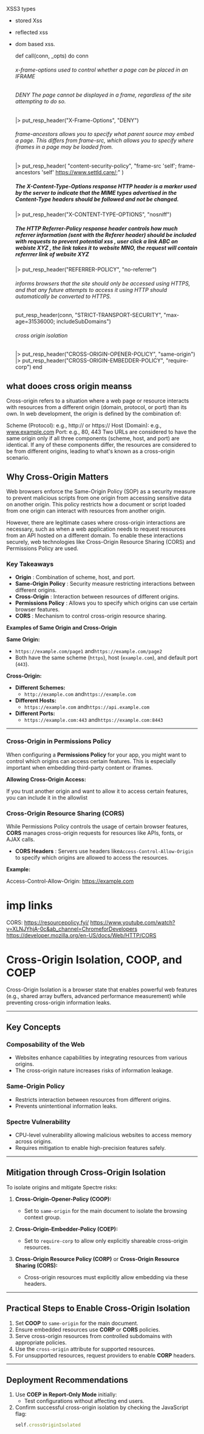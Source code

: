 XSS3 types

- stored Xss
- reflected xss
- dom based xss.

  def call(conn, \_opts) do
  conn

  ###### x-frame-options used to control whether a page can be placed in an IFRAME

  ###### DENY The page cannot be displayed in a frame, regardless of the site attempting to do so.

  |> put_resp_header("X-Frame-Options", "DENY")

  ###### frame-ancestors allows you to specify what parent source may embed a page. This differs from frame-src, which allows you to specify where iframes in a page may be loaded from.

  |> put_resp_header(
  "content-security-policy",
  "frame-src 'self'; frame-ancestors 'self' https://www.settld.care/;"
  )

  ##### The X-Content-Type-Options response HTTP header is a marker used by the server to indicate that the MIME types advertised in the Content-Type headers should be followed and not be changed.

  |> put_resp_header("X-CONTENT-TYPE-OPTIONS", "nosniff")

  ##### The HTTP Referrer-Policy response header controls how much referrer information (sent with the Referer header) should be included with requests to prevent potential xss , user click a link ABC on webiste XYZ , the link takes it to website MNO, the request will contain referrrer link of website XYZ

  |> put_resp_header("REFERRER-POLICY", "no-referrer")

  ###### informs browsers that the site should only be accessed using HTTPS, and that any future attempts to access it using HTTP should automatically be converted to HTTPS.

  put_resp_header(conn, "STRICT-TRANSPORT-SECURITY", "max-age=31536000; includeSubDomains")

  ###### cross origin isolation

  |> put_resp_header("CROSS-ORIGIN-OPENER-POLICY", "same-origin")
  |> put_resp_header("CROSS-ORIGIN-EMBEDDER-POLICY", "require-corp")
  end

## what dooes cross origin meanss

Cross-origin refers to a situation where a web page or resource interacts with resources from a different origin (domain, protocol, or port) than its own. In web development, the origin is defined by the combination of:

Scheme (Protocol): e.g., http:// or https://
Host (Domain): e.g., www.example.com
Port: e.g., 80, 443
Two URLs are considered to have the same origin only if all three components (scheme, host, and port) are identical. If any of these components differ, the resources are considered to be from different origins, leading to what's known as a cross-origin scenario.

## Why Cross-Origin Matters

Web browsers enforce the Same-Origin Policy (SOP) as a security measure to prevent malicious scripts from one origin from accessing sensitive data on another origin. This policy restricts how a document or script loaded from one origin can interact with resources from another origin.

However, there are legitimate cases where cross-origin interactions are necessary, such as when a web application needs to request resources from an API hosted on a different domain. To enable these interactions securely, web technologies like Cross-Origin Resource Sharing (CORS) and Permissions Policy are used.

### **Key Takeaways**

- **Origin** : Combination of scheme, host, and port.
- **Same-Origin Policy** : Security measure restricting interactions between different origins.
- **Cross-Origin** : Interaction between resources of different origins.
- **Permissions Policy** : Allows you to specify which origins can use certain browser features.
- **CORS** : Mechanism to control cross-origin resource sharing.

**Examples of Same Origin and Cross-Origin**

**Same Origin:**

- `https://example.com/page1` and`https://example.com/page2`
- Both have the same scheme (`https`), host (`example.com`), and default port (`443`).

**Cross-Origin:**

- **Different Schemes:**
  - `http://example.com` and`https://example.com`
- **Different Hosts:**
  - `https://example.com` and`https://api.example.com`
- **Different Ports:**
  - `https://example.com:443` and`https://example.com:8443`

---

### **Cross-Origin in Permissions Policy**

When configuring a **Permissions Policy** for your app, you might want to control which origins can access certain features. This is especially important when embedding third-party content or iframes.

**Allowing Cross-Origin Access:**

If you trust another origin and want to allow it to access certain features, you can include it in the allowlist

### **Cross-Origin Resource Sharing (CORS)**

While Permissions Policy controls the usage of certain browser features, **CORS** manages cross-origin requests for resources like APIs, fonts, or AJAX calls.

- **CORS Headers** : Servers use headers like`Access-Control-Allow-Origin` to specify which origins are allowed to access the resources.

**Example:**

Access-Control-Allow-Origin: https://example.com

# imp links

CORS: https://resourcepolicy.fyi/
https://www.youtube.com/watch?v=XLNJYhjA-0c&ab_channel=ChromeforDevelopers
https://developer.mozilla.org/en-US/docs/Web/HTTP/CORS

# Cross-Origin Isolation, COOP, and COEP

Cross-Origin Isolation is a browser state that enables powerful web features (e.g., shared array buffers, advanced performance measurement) while preventing cross-origin information leaks.

---

## Key Concepts

### Composability of the Web
- Websites enhance capabilities by integrating resources from various origins.
- The cross-origin nature increases risks of information leakage.

### Same-Origin Policy
- Restricts interaction between resources from different origins.
- Prevents unintentional information leaks.

### Spectre Vulnerability
- CPU-level vulnerability allowing malicious websites to access memory across origins.
- Requires mitigation to enable high-precision features safely.

---

## Mitigation through Cross-Origin Isolation

To isolate origins and mitigate Spectre risks:

1. **Cross-Origin-Opener-Policy (COOP):**
   - Set to `same-origin` for the main document to isolate the browsing context group.

2. **Cross-Origin-Embedder-Policy (COEP):**
   - Set to `require-corp` to allow only explicitly shareable cross-origin resources.

3. **Cross-Origin Resource Policy (CORP)** or **Cross-Origin Resource Sharing (CORS):**
   - Cross-origin resources must explicitly allow embedding via these headers.

---

## Practical Steps to Enable Cross-Origin Isolation

1. Set **COOP** to `same-origin` for the main document.
2. Ensure embedded resources use **CORP** or **CORS** policies.
3. Serve cross-origin resources from controlled subdomains with appropriate policies.
4. Use the `cross-origin` attribute for supported resources.
5. For unsupported resources, request providers to enable **CORP** headers.

---

## Deployment Recommendations

1. Use **COEP in Report-Only Mode** initially:
   - Test configurations without affecting end users.
2. Confirm successful cross-origin isolation by checking the JavaScript flag:
   ```javascript
   self.crossOriginIsolated
